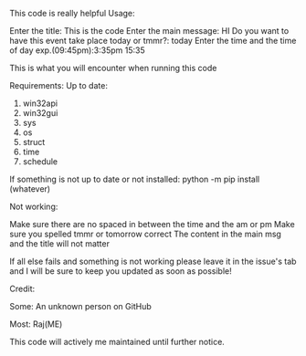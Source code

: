 This code is really helpful
Usage: 

Enter the title: This is the code
Enter the main message: HI
Do you want to have this event take place today or tmmr?: today
Enter the time and the time of day exp.(09:45pm):3:35pm
15:35

This is what you will encounter when running this code

Requirements: 
Up to date:

1. win32api
2. win32gui
3. sys
4. os
5. struct
6. time
7. schedule

If something is not up to date or not installed:
python -m pip install (whatever)

Not working:

Make sure there are no spaced in between the time and the am or pm
Make sure you spelled tmmr or tomorrow correct
The content in the main msg and the title will not matter

If all else fails and something is not working please leave it in the issue's tab and I will be sure to keep you updated as soon as possible!


Credit: 

Some:
An unknown person on GitHub

Most:
Raj(ME)


This code will actively me maintained until further notice.
